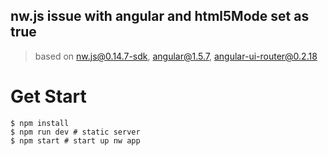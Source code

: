 nw.js issue with angular and html5Mode set as true
--------------------------------------------------
> based on nw.js@0.14.7-sdk, angular@1.5.7, angular-ui-router@0.2.18

Get Start
=========

```
$ npm install
$ npm run dev # static server
$ npm start # start up nw app
```

